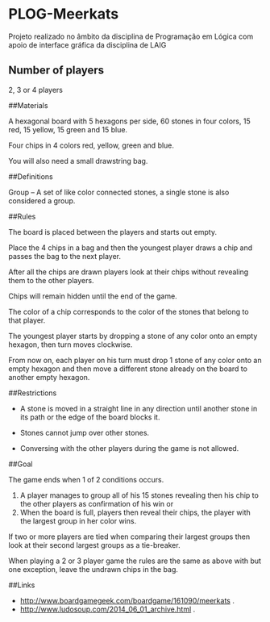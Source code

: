 # PLOG-Meerkats
Projeto realizado no âmbito da disciplina de Programação em Lógica com apoio de interface gráfica da disciplina de LAIG

## Number of players
2, 3 or 4 players

##Materials

A hexagonal board with 5 hexagons per side, 60 stones in four colors, 15 red, 15 yellow, 15 green and 15 blue.

Four chips in 4 colors red, yellow, green and blue.

You will also need a small drawstring bag.

##Definitions

Group – A set of like color connected stones, a single stone is also considered a group.

##Rules

The board is placed between the players and starts out empty.

Place the 4 chips in a bag and then the youngest player draws a chip and passes the bag to the next player.

After all the chips are drawn players look at their chips without revealing them to the other players.

Chips will remain hidden until the end of the game. 

The color of a chip corresponds to the color of the stones that belong to that player.

The youngest player starts by dropping a stone of any color onto an empty hexagon, then turn moves clockwise.

From now on, each player on his turn must drop 1 stone of any color onto an empty hexagon and then move a different stone already on the board to another empty hexagon.

##Restrictions

- A stone is moved in a straight line in any direction until another stone in its path or the edge of the board blocks it. 

- Stones cannot jump over other stones.

- Conversing with the other players during the game is not allowed.

##Goal

The game ends when 1 of 2 conditions occurs.

1. A player manages to group all of his 15 stones revealing then his chip to the other players as confirmation of his win or
2. When the board is full, players then reveal their chips, the player with the largest group in her color wins.

If two or more players are tied when comparing their largest groups then look at their second largest groups as a tie-breaker.

When playing a 2 or 3 player game the rules are the same as above with but one exception, leave the undrawn chips in the bag.

##Links
- http://www.boardgamegeek.com/boardgame/161090/meerkats .
- http://www.ludosoup.com/2014_06_01_archive.html .

